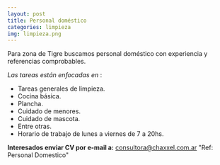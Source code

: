 ```yaml
---
layout: post
title: Personal doméstico
categories: limpieza
img: limpieza.png
---
```


Para zona de Tigre buscamos personal doméstico con experiencia y referencias comprobables.

_Las tareas están enfocadas en_ :

- Tareas generales de limpieza.
- Cocina básica.
- Plancha.
- Cuidado de menores.
- Cuidado de mascota.
- Entre otras.
- Horario de trabajo de lunes a viernes de 7 a 20hs.
 

**Interesados enviar CV por e-mail a:** consultora@chaxxel.com.ar 
"Ref: Personal Domestico"